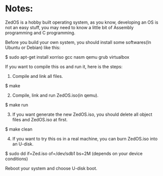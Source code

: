 # Notes:

ZedOS is a hobby built operating system, as you know, developing an OS is not an easy stuff,
you may need to know a little bit of Assembly programming and C programming.

Before you build your own system, you should install some softwares(In Ubuntu or Debian) like this:

 $ sudo apt-get install xorriso gcc nasm qemu grub virtualbox

If you want to compile this os and run it, here is the steps:

1. Compile and link all files.

 $ make

2. Compile, link and run  ZedOS.iso(in qemu).

 $ make run

3. If you want generate the new ZedOS.iso, you should delete all object files and ZedOS.iso at first.

 $ make clean

4. If you want to try this os in a real machine, you can burn ZedOS.iso into an U-disk.

 $ sudo dd if=Zed.iso of=/dev/sdb1 bs=2M (depends on your device conditions)

 Reboot your system and choose U-disk boot.

